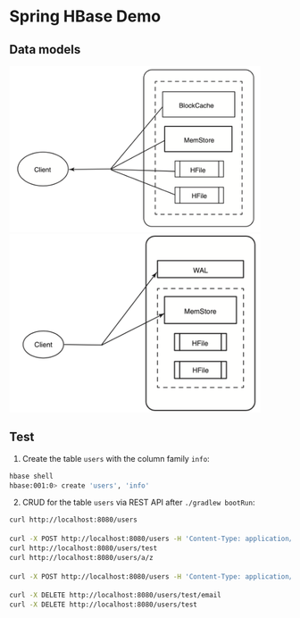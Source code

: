 # Spring HBase Demo

## Data models

<p float="left">
    <img src="pix/read.png" width="450" />
    <img src="pix/write.png" width="450" />
</p>

## Test
1. Create the table `users` with the column family `info`:
```bash
hbase shell
hbase:001:0> create 'users', 'info'
```

2. CRUD for the table `users` via REST API after `./gradlew bootRun`:
```bash
curl http://localhost:8080/users

curl -X POST http://localhost:8080/users -H 'Content-Type: application/json' -d '{"name":"test", "email": "test@gmail.com", "password": "password"}'
curl http://localhost:8080/users/test
curl http://localhost:8080/users/a/z

curl -X POST http://localhost:8080/users -H 'Content-Type: application/json' -d '{"name":"test", "email": "test_updated@gmail.com", "password": "password_updated"}'

curl -X DELETE http://localhost:8080/users/test/email
curl -X DELETE http://localhost:8080/users/test
```